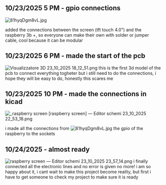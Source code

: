 <!--
  ===================    !!READ THIS NOTICE!!   ====================
  DO NOT edit this file manually. Your changes WILL BE OVERWRITTEN!
  This journal is auto generated and updated by Hack Club Blueprint.
  To edit this file, please edit your journal entries on Blueprint.
  ==================================================================
-->

## 10/23/2025 5 PM - gpio connections  

![81hyqDgm8vL.jpg](https://blueprint.hackclub.com/user-attachments/blobs/proxy/eyJfcmFpbHMiOnsiZGF0YSI6NDgwNCwicHVyIjoiYmxvYl9pZCJ9fQ==--bfbc1791ccf854fa18ff8556fdfcc3a6281b4e50/81hyqDgm8vL.jpg)


added the connections between the screen (tft touch 4.0") and the raspberry 3b +, so everyone can make their own with solder or jumper cable, cool because it can be modular  

## 10/23/2025 6 PM - made the start of the pcb  

![Visualizzatore 3D 23_10_2025 18_12_51.png](https://blueprint.hackclub.com/user-attachments/blobs/proxy/eyJfcmFpbHMiOnsiZGF0YSI6NDgxMCwicHVyIjoiYmxvYl9pZCJ9fQ==--be137984063a5a910d8f9e57be1bc43643c7d86d/Visualizzatore%203D%2023_10_2025%2018_12_51.png)
this is the first 3d model of the pcb to connect everything togheter but i still need to do the connections, i hope they will be easy to do, honestly this scares me   

## 10/23/2025 10 PM - made the connections in kicad  

![_raspberry screen [raspberry screen] — Editor schemi 23_10_2025 22_53_18.png](https://blueprint.hackclub.com/user-attachments/blobs/proxy/eyJfcmFpbHMiOnsiZGF0YSI6NDkwNiwicHVyIjoiYmxvYl9pZCJ9fQ==--76910ad4293776ec901f3961a1c71200b7789dd1/_raspberry%20screen%20%5Braspberry%20screen%5D%20%E2%80%94%20Editor%20schemi%2023_10_2025%2022_53_18.png)

i made all the connections from ![81hyqDgm8vL.jpg](https://blueprint.hackclub.com/user-attachments/blobs/proxy/eyJfcmFpbHMiOnsiZGF0YSI6NDkxMCwicHVyIjoiYmxvYl9pZCJ9fQ==--f85803b3c831ab390d52d045f2f1a0288c86f251/81hyqDgm8vL.jpg)
the gpio of the raspberry to the sockets  

## 10/24/2025 - almost ready  

![raspberry screen — Editor schemi 23_10_2025 23_57_14.png](https://blueprint.hackclub.com/user-attachments/blobs/proxy/eyJfcmFpbHMiOnsiZGF0YSI6NDkxNywicHVyIjoiYmxvYl9pZCJ9fQ==--e3acc9e70213ce7409f5a358d5e15cca7a81b043/raspberry%20screen%20%E2%80%94%20Editor%20schemi%2023_10_2025%2023_57_14.png)
i finally connected all the electronic lines and no error is given no more! i am so happy about it, i cant wait to make this project become reality, but first i have to get someone to check my project to make sure it is ready  

